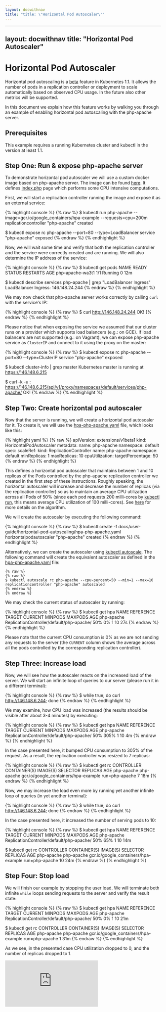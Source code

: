```yaml
---
layout: docwithnav
title: "title: \"Horizontal Pod Autoscaler\""
---
```

---
layout: docwithnav
title: "Horizontal Pod Autoscaler"
---
<!-- BEGIN MUNGE: UNVERSIONED_WARNING -->


<!-- END MUNGE: UNVERSIONED_WARNING -->

# Horizontal Pod Autoscaler

Horizontal pod autoscaling is a [beta](../../../docs/api.html#api-versioning) feature in Kubernetes 1.1.
It allows the number of pods in a replication controller or deployment to scale automatically based on observed CPU usage.
In the future also other metrics will be supported.

In this document we explain how this feature works by walking you through an example of enabling horizontal pod autoscaling with the php-apache server.

## Prerequisites

This example requires a running Kubernetes cluster and kubectl in the version at least 1.1.

## Step One: Run & expose php-apache server

To demonstrate horizontal pod autoscaler we will use a custom docker image based on php-apache server.
The image can be found [here](https://releases.k8s.io/release-1.1/docs/user-guide/horizontal-pod-autoscaling/image).
It defines [index.php](image/index.php) page which performs some CPU intensive computations.

First, we will start a replication controller running the image and expose it as an external service:

<a name="kubectl-run"></a>

{% highlight console %}
{% raw %}
$ kubectl run php-apache --image=gcr.io/google_containers/hpa-example --requests=cpu=200m
replicationcontroller "php-apache" created

$ kubectl expose rc php-apache --port=80 --type=LoadBalancer
service "php-apache" exposed
{% endraw %}
{% endhighlight %}

Now, we will wait some time and verify that both the replication controller and the service were correctly created and are running. We will also determine the IP address of the service:

{% highlight console %}
{% raw %}
$ kubectl get pods
NAME               READY     STATUS    RESTARTS   AGE
php-apache-wa3t1   1/1       Running   0          12m

$ kubectl describe services php-apache | grep "LoadBalancer Ingress"
LoadBalancer Ingress:	146.148.24.244
{% endraw %}
{% endhighlight %}

We may now check that php-apache server works correctly by calling ``curl`` with the service's IP:

{% highlight console %}
{% raw %}
$ curl http://146.148.24.244
OK!
{% endraw %}
{% endhighlight %}

Please notice that when exposing the service we assumed that our cluster runs on a provider which supports load balancers (e.g.: on GCE).
If load balancers are not supported (e.g.: on Vagrant), we can expose php-apache service as ``ClusterIP`` and connect to it using the proxy on the master:

{% highlight console %}
{% raw %}
$ kubectl expose rc php-apache --port=80 --type=ClusterIP
service "php-apache" exposed

$ kubectl cluster-info | grep master
Kubernetes master is running at https://146.148.6.215

$ curl -k -u <admin>:<password> https://146.148.6.215/api/v1/proxy/namespaces/default/services/php-apache/
OK!
{% endraw %}
{% endhighlight %}


## Step Two: Create horizontal pod autoscaler

Now that the server is running, we will create a horizontal pod autoscaler for it.
To create it, we will use the [hpa-php-apache.yaml](hpa-php-apache.yaml) file, which looks like this:

{% highlight yaml %}
{% raw %}
apiVersion: extensions/v1beta1
kind: HorizontalPodAutoscaler
metadata:
  name: php-apache
  namespace: default
spec:
  scaleRef:
    kind: ReplicationController
    name: php-apache
    namespace: default
  minReplicas: 1
  maxReplicas: 10
  cpuUtilization:
    targetPercentage: 50
{% endraw %}
{% endhighlight %}

This defines a horizontal pod autoscaler that maintains between 1 and 10 replicas of the Pods
controlled by the php-apache replication controller we created in the first step of these instructions.
Roughly speaking, the horizontal autoscaler will increase and decrease the number of replicas
(via the replication controller) so as to maintain an average CPU utilization across all Pods of 50%
(since each pod requests 200 milli-cores by [kubectl run](#kubectl-run), this means average CPU utilization of 100 milli-cores).
See [here](../../../docs/design/horizontal-pod-autoscaler.html#autoscaling-algorithm) for more details on the algorithm.

We will create the autoscaler by executing the following command:

{% highlight console %}
{% raw %}
$ kubectl create -f docs/user-guide/horizontal-pod-autoscaling/hpa-php-apache.yaml
horizontalpodautoscaler "php-apache" created
{% endraw %}
{% endhighlight %}

Alternatively, we can create the autoscaler using [kubectl autoscale](../kubectl/kubectl_autoscale.html).
The following command will create the equivalent autoscaler as defined in the [hpa-php-apache.yaml](hpa-php-apache.yaml) file:

```
{% raw %}
{% raw %}
$ kubectl autoscale rc php-apache --cpu-percent=50 --min=1 --max=10
replicationcontroller "php-apache" autoscaled
{% endraw %}
{% endraw %}
```

We may check the current status of autoscaler by running:

{% highlight console %}
{% raw %}
$ kubectl get hpa
NAME         REFERENCE                                   TARGET    CURRENT   MINPODS   MAXPODS   AGE
php-apache   ReplicationController/default/php-apache/   50%       0%        1         10        27s
{% endraw %}
{% endhighlight %}

Please note that the current CPU consumption is 0% as we are not sending any requests to the server
(the ``CURRENT`` column shows the average across all the pods controlled by the corresponding replication controller).

## Step Three: Increase load

Now, we will see how the autoscaler reacts on the increased load of the server.
We will start an infinite loop of queries to our server (please run it in a different terminal):

{% highlight console %}
{% raw %}
$ while true; do curl http://146.148.6.244; done
{% endraw %}
{% endhighlight %}

We may examine, how CPU load was increased (the results should be visible after about 3-4 minutes) by executing:

{% highlight console %}
{% raw %}
$ kubectl get hpa
NAME         REFERENCE                                   TARGET    CURRENT   MINPODS   MAXPODS   AGE
php-apache   ReplicationController/default/php-apache/   50%       305%      1         10        4m
{% endraw %}
{% endhighlight %}

In the case presented here, it bumped CPU consumption to 305% of the request.
As a result, the replication controller was resized to 7 replicas:

{% highlight console %}
{% raw %}
$ kubectl get rc
CONTROLLER   CONTAINER(S)   IMAGE(S)                               SELECTOR         REPLICAS   AGE
php-apache   php-apache     gcr.io/google_containers/hpa-example   run=php-apache   7          18m
{% endraw %}
{% endhighlight %}

Now, we may increase the load even more by running yet another infinite loop of queries (in yet another terminal):

{% highlight console %}
{% raw %}
$ while true; do curl http://146.148.6.244; done
{% endraw %}
{% endhighlight %}

In the case presented here, it increased the number of serving pods to 10:

{% highlight console %}
{% raw %}
$ kubectl get hpa
NAME         REFERENCE                                   TARGET    CURRENT   MINPODS   MAXPODS   AGE
php-apache   ReplicationController/default/php-apache/   50%       65%       1         10        14m

$ kubectl get rc
CONTROLLER   CONTAINER(S)   IMAGE(S)                               SELECTOR         REPLICAS   AGE
php-apache   php-apache     gcr.io/google_containers/hpa-example   run=php-apache   10         24m
{% endraw %}
{% endhighlight %}

## Step Four: Stop load

We will finish our example by stopping the user load.
We will terminate both infinite ``while`` loops sending requests to the server and verify the result state:

{% highlight console %}
{% raw %}
$ kubectl get hpa
NAME         REFERENCE                                   TARGET    CURRENT   MINPODS   MAXPODS   AGE
php-apache   ReplicationController/default/php-apache/   50%       0%        1         10        21m

$ kubectl get rc
CONTROLLER   CONTAINER(S)   IMAGE(S)                               SELECTOR         REPLICAS   AGE
php-apache   php-apache     gcr.io/google_containers/hpa-example   run=php-apache   1          31m
{% endraw %}
{% endhighlight %}

As we see, in the presented case CPU utilization dropped to 0, and the number of replicas dropped to 1.





<!-- BEGIN MUNGE: IS_VERSIONED -->
<!-- TAG IS_VERSIONED -->
<!-- END MUNGE: IS_VERSIONED -->


<!-- BEGIN MUNGE: GENERATED_ANALYTICS -->
[![Analytics](https://kubernetes-site.appspot.com/UA-36037335-10/GitHub/docs/user-guide/horizontal-pod-autoscaling/README.md?pixel)]()
<!-- END MUNGE: GENERATED_ANALYTICS -->


